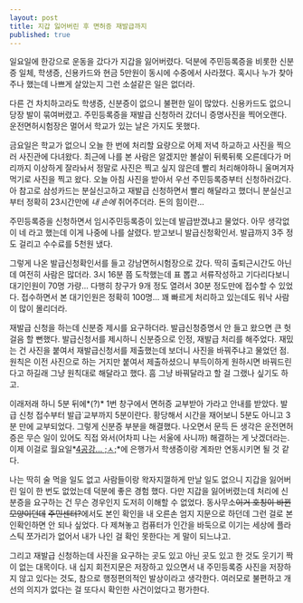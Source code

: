 ```yaml
---
layout: post
title: 지갑 잃어버린 후 면허증 재발급까지
published: true
---
```

일요일에 한강으로 운동을 갔다가 지갑을 잃어버렸다. 덕분에 주민등록증을 비롯한 신분증 일체, 학생증, 신용카드와 현금 5만원이 동시에 수중에서 사라졌다. 혹시나 누가 찾아주나 했는데 나쁘게 살았는지 그런 소설같은 일은 없더라.

다른 건 차치하고라도 학생증, 신분증이 없으니 불편한 일이 많았다. 신용카드도 없으니 당장 발이 묶여버렸고. 주민등록증을 재발급 신청하러 갔더니 증명사진을 찍어오랜다. 운전면허시험장은 멀어서 학교가 있는 날은 가지도 못했다.

금요일은 학교가 없으니 오늘 한 번에 처리할 요량으로 어제 저녁 하교하고 사진을 찍으러 사진관에 다녀왔다. 최근에 나를 본 사람은 알겠지만 볼살이 뒤룩뒤룩 오른데다가 머리까지 이상하게 잘라놔서 정말로 사진은 찍고 싶지 않은데 빨리 처리해야하니 울며겨자먹기로 사진을 찍고 왔다. 오늘 아침 사진을 받아서 우선 주민등록증부터 신청하러갔다. 아 참고로 삼성카드는 분실신고하고 재발급 신청하면서 빨리 해달라고 했더니 분실신고부터 정확히 23시간만에 *내 손에* 쥐어주더라. 돈의 힘이란... 

주민등록증을 신청하면서 임시주민등록증이 있는데 발급받겠냐고 물었다. 아무 생각없이 네 라고 했는데 이게 나중에 나를 살렸다. 받고보니 발급신청확인서. 발급까지 3주 정도 걸리고 수수료를 5천원 냈다.

그렇게 나온 발급신청확인서를 들고 강남면허시험장으로 갔다. 딱히 출퇴근시간도 아닌데 여전히 사람은 많더라. 3시 16분 쯤 도착했는데 표 뽑고 서류작성하고 기다리다보니 대기인원이 70명 가량... 다행히 창구가 9개 정도 열려서 30분 정도만에 접수할 수 있었다. 접수하면서 본 대기인원은 정확히 100명... 꽤 빠르게 처리하고 있는데도 워낙 사람이 많이 몰리더라.

재발급 신청을 하는데 신분증 제시를 요구하더라. 발급신청증명서 안 들고 왔으면 큰 헛걸음 할 뻔했다. 발급신청서를 제시하니 신분증으로 인정, 재발급 처리를 해주었다. 재밌는 건 사진을 붙여서 재발급신청서를 제출했는데 보더니 사진을 바꿔주냐고 물었던 점. 원칙은 이전 사진으로 하는 거지만 붙여서 제출하셨으니 부득이하게 원하시면 바꿔드린다고 하길래 그냥 원칙대로 해달라고 했다. 흠 그냥 바꿔달라고 할 걸 그랬나 싶기도 하고.

이래저래 하니 5분 뒤에*(?)* 1번 창구에서 면허증 교부받아 가라고 안내를 받았다. 발급 신청 접수부터 발급˙교부까지 5분이란다. 황당해서 시간을 재어보니 5분도 아니고 3분 만에 교부되었다. 그렇게 신분증 부분을 해결했다. 나오면서 문득 든 생각은 운전면허증은 무슨 일이 있어도 직접 와서(어차피 나는 서울에 사니까) 해결하는 게 낫겠더라는. 이제 이걸로 월요일*[4공강... ;ㅅ;]()*에 은행가서 학생증이랑 계좌만 연동시키면 될 것 같다.

나는 딱히 술 먹을 일도 없고 사람들이랑 왁자지껄하게 만날 일도 없으니 지갑을 잃어버린 일이 한 번도 없었는데 덕분에 좋은 경험 했다. 다만 지갑을 잃어버렸는데 처리에 신분증을 요구하는 건 무슨 경우인지 도저히 이해할 수 없었다. 동사무소<s>이거 호칭이 바뀐 모양이던데</s> <s>주민센터?</s>에서도 본인 확인을 내 오른손 엄지 지문으로 하던데 그런 걸로 본인확인하면 안 되나 싶었다. 다 제쳐놓고 컴퓨터가 인간을 바둑으로 이기는 세상에 플라스틱 쪼가리가 없어서 내가 나인 걸 확인 못한다는 게 말이 되느냐고.

그리고 재발급 신청하는데 사진을 요구하는 곳도 있고 아닌 곳도 있고 한 것도 웃기기 짝이 없는 대목이다. 내 십지 회전지문은 저장하고 있으면서 내 주민등록증 사진을 저장하지 않고 있다는 것도, 참으로 행정편의적인 발상이라고 생각한다. 여러모로 불편하고 개선의 의지가 없다는 걸 또다시 확인한 사건이었다고 평가한다.
